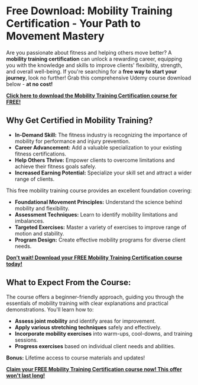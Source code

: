# Free Download: Mobility Training Certification - Your Path to Movement Mastery

Are you passionate about fitness and helping others move better? A **mobility training certification** can unlock a rewarding career, equipping you with the knowledge and skills to improve clients' flexibility, strength, and overall well-being. If you're searching for a **free way to start your journey**, look no further! Grab this comprehensive Udemy course download below - **at no cost!**

[**Click here to download the Mobility Training Certification course for FREE!**](https://udemywork.com/mobility-training-certification)

## Why Get Certified in Mobility Training?

*   **In-Demand Skill:** The fitness industry is recognizing the importance of mobility for performance and injury prevention.
*   **Career Advancement:** Add a valuable specialization to your existing fitness certifications.
*   **Help Others Thrive:** Empower clients to overcome limitations and achieve their fitness goals safely.
*   **Increased Earning Potential:** Specialize your skill set and attract a wider range of clients.

This free mobility training course provides an excellent foundation covering:

*   **Foundational Movement Principles:** Understand the science behind mobility and flexibility.
*   **Assessment Techniques:** Learn to identify mobility limitations and imbalances.
*   **Targeted Exercises:** Master a variety of exercises to improve range of motion and stability.
*   **Program Design:** Create effective mobility programs for diverse client needs.

[**Don't wait! Download your FREE Mobility Training Certification course today!**](https://udemywork.com/mobility-training-certification)

## What to Expect From the Course:

The course offers a beginner-friendly approach, guiding you through the essentials of mobility training with clear explanations and practical demonstrations. You'll learn how to:

*   **Assess joint mobility** and identify areas for improvement.
*   **Apply various stretching techniques** safely and effectively.
*   **Incorporate mobility exercises** into warm-ups, cool-downs, and training sessions.
*   **Progress exercises** based on individual client needs and abilities.

**Bonus:** Lifetime access to course materials and updates!

[**Claim your FREE Mobility Training Certification course now! This offer won't last long!**](https://udemywork.com/mobility-training-certification)
